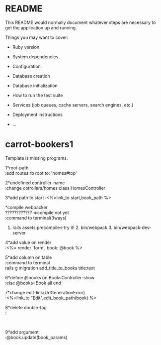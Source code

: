 # README

This README would normally document whatever steps are necessary to get the
application up and running.

Things you may want to cover:

* Ruby version

* System dependencies

* Configuration

* Database creation

* Database initialization

* How to run the test suite

* Services (job queues, cache servers, search engines, etc.)

* Deployment instructions

* ...


# carrot-bookers1
Template is missing programs.<br>

1*root-path<br>
:add routes.rb  root to: 'homes#top'<br>

2*undefined controller-name<br>
:change cotrollers/homes  class HomesController<br>

3*add path to start
:<%=link_to start,book_path %>

*compile webpacker<br>????????????
=>compile not yet<br>
:command to terminal(3ways)  <br> 
1. rails assets:precompile←try it!  2. bin/webpack  3. bin/webpack-dev-server <br>

4*add value on render<br>
:<%= render 'form', book: @book %><br>

5*add column on table<br>
:command to terminal<br>
rails g migration add_title_to_books title:text<br>

6*define @books on BooksController-show<br>
:else  @books=Book.all  end<br>

7*change edit-link(UrlGenerationError) <br>
:<%=link_to "Edit",edit_book_path(book) %><br>

8*delete double-tag<br>
:<form></form><br>

9*add argument<br>
:@book.update(book_params)<br>

